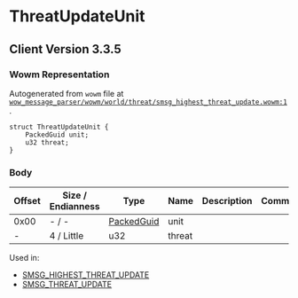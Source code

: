 # ThreatUpdateUnit

## Client Version 3.3.5

### Wowm Representation

Autogenerated from `wowm` file at [`wow_message_parser/wowm/world/threat/smsg_highest_threat_update.wowm:1`](https://github.com/gtker/wow_messages/tree/main/wow_message_parser/wowm/world/threat/smsg_highest_threat_update.wowm#L1).
```rust,ignore
struct ThreatUpdateUnit {
    PackedGuid unit;
    u32 threat;
}
```
### Body

| Offset | Size / Endianness | Type | Name | Description | Comment |
| ------ | ----------------- | ---- | ---- | ----------- | ------- |
| 0x00 | - / - | [PackedGuid](../types/packed-guid.md) | unit |  |  |
| - | 4 / Little | u32 | threat |  |  |


Used in:
* [SMSG_HIGHEST_THREAT_UPDATE](smsg_highest_threat_update.md)
* [SMSG_THREAT_UPDATE](smsg_threat_update.md)

